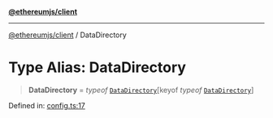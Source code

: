 [**@ethereumjs/client**](../README.md)

***

[@ethereumjs/client](../README.md) / DataDirectory

# Type Alias: DataDirectory

> **DataDirectory** = *typeof* [`DataDirectory`](../variables/DataDirectory.md)\[keyof *typeof* [`DataDirectory`](../variables/DataDirectory.md)\]

Defined in: [config.ts:17](https://github.com/ethereumjs/ethereumjs-monorepo/blob/master/packages/client/src/config.ts#L17)
